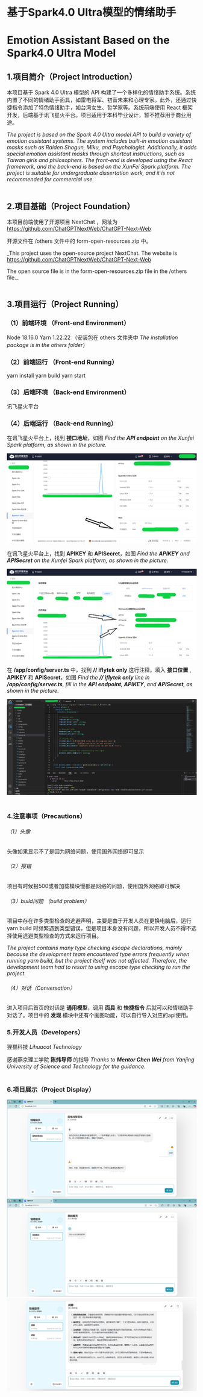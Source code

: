 # 基于Spark4.0 Ultra模型的情绪助手
# Emotion Assistant Based on the Spark4.0 Ultra Model

## 1.项目简介（Project Introduction）
本项目基于 Spark 4.0 Ultra 模型的 API 构建了一个多样化的情绪助手系统。系统内置了不同的情绪助手面具，如雷电将军、初音未来和心理专家。此外，还通过快捷指令添加了特色情绪助手，如台湾女生、哲学家等。系统前端使用 React 框架开发，后端基于讯飞星火平台。项目适用于本科毕业设计，暂不推荐用于商业用途。

_The project is based on the Spark 4.0 Ultra model API to build a variety of emotion assistant systems. The system includes built-in emotion assistant masks such as Raiden Shogun, Miku, and Psychologist. Additionally, it adds special emotion assistant masks through shortcut instructions, such as Taiwan girls and philosophers. The front-end is developed using the React framework, and the back-end is based on the XunFei Spark platform. The project is suitable for undergraduate dissertation work, and it is not recommended for commercial use._
<br>
<br>
## 2.项目基础（Project Foundation）
本项目前端使用了开源项目 NextChat ，网址为 https://github.com/ChatGPTNextWeb/ChatGPT-Next-Web

开源文件在 /others 文件中的 form-open-resources.zip 中。

_This project uses the open-source project NextChat. The website is https://github.com/ChatGPTNextWeb/ChatGPT-Next-Web 

The open source file is in the form-open-resources.zip file in the /others file._
<br>
<br>
## 3.项目运行（Project Running）
### （1）前端环境 （Front-end Environment）
Node 18.16.0
Yarn 1.22.22 （安装包在 others 文件夹中 _The installation package is in the others folder_）

### （2）前端运行 （Front-end Running）
yarn install
yarn build
yarn start

### （3）后端环境 （Back-end Environment）
讯飞星火平台 

### （4）后端运行 （Back-end Running）

在讯飞星火平台上，找到 __接口地址__，如图
_Find the __API endpoint__ on the Xunfei Spark platform, as shown in the picture._


<img src="/others/show1.png"/>

在讯飞星火平台上，找到 __APIKEY__ 和 __APISecret__，如图
_Find the __APIKEY__ and __APISecret__ on the Xunfei Spark platform, as shown in the picture._

<img src="/others/show2.png"/>

在 __/app/config/server.ts__ 中，找到 __// iflytek only__ 这行注释，填入 __接口位置__ , __APIKEY__ 和 __APISecret__，如图
_Find the __// iflytek only__ line in __/app/config/server.ts__, fill in the __API endpoint__, __APIKEY__, and __APISecret__, as shown in the picture._


<img src="/others/show3.png"/>
<br>
<br>

### 4.注意事项（Precautions）

###### （1）头像
头像如果显示不了是因为网络问题，使用国外网络即可显示

###### （2）报错
项目有时候报500或者加载模块慢都是网络的问题，使用国外网络即可解决

###### （3）build问题 （build problem）
项目中存在许多类型检查的逃避声明，主要是由于开发人员在更换电脑后，运行 yarn build 时频繁遇到类型错误，但是项目本身没有问题，所以开发人员不得不选择使用逃避类型检查的方式来运行项目。

_The project contains many type checking escape declarations, mainly because the development team encountered type errors frequently when running yarn build, but the project itself was not affected. Therefore, the development team had to resort to using escape type checking to run the project._

###### （4）对话（Conversation）

进入项目后首页的对话是 __通用模型__，调用 __面具__ 和 __快捷指令__ 后就可以和情绪助手对话了。项目中的 __发现__ 模块中还有个画图功能，可以自行导入对应的api使用。

### 5.开发人员（Developers）
狸猫科技 _Lihuacat Technology_

感谢燕京理工学院 __陈炜导师__ 的指导
_Thanks to __Mentor Chen Wei__ from Yanjing University of Science and Technology for the guidance._
<br>
<br>

### 6.项目展示（Project Display）
<img src="/others/show4.png"/>

<img src="/others/show5.png"/>

<img src="/others/show6.png"/>
